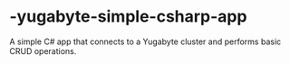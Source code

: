 # -yugabyte-simple-csharp-app
A simple C# app that connects to a Yugabyte cluster and performs basic CRUD operations.

